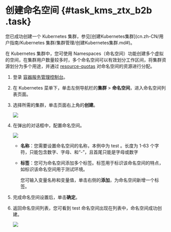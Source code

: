 # 创建命名空间 {#task_kms_ztx_b2b .task}

您已成功创建一个 Kubernetes 集群，参见[创建Kubernetes集群](cn.zh-CN/用户指南/Kubernetes 集群/集群管理/创建Kubernetes集群.md#)。

在 Kubernetes 集群中，您可使用 Namespaces（命名空间）功能创建多个虚拟的空间，在集群用户数量较多时，多个命名空间可以有效划分工作区间，将集群资源划分为多个用途，并通过 [resource-quotas](https://kubernetes.io/docs/concepts/policy/resource-quotas/) 对命名空间的资源进行分配。

1.  登录 [容器服务管理控制台](https://cs.console.aliyun.com/)。 
2.  在 Kubernetes 菜单下，单击左侧导航栏的**集群** \> **命名空间**，进入命名空间列表页面。 
3.  选择所需的集群，单击页面右上角的**创建**。 

    ![](http://static-aliyun-doc.oss-cn-hangzhou.aliyuncs.com/assets/img/14722/6190_zh-CN.png)

4.  在弹出的对话框中，配置命名空间。 

    ![](http://static-aliyun-doc.oss-cn-hangzhou.aliyuncs.com/assets/img/14722/6191_zh-CN.png)

    -   **名称**：您需要设置命名空间的名称，本例中为 test 。长度为 1-63 个字符，只能包含数字、字母、和“-”，且首尾只能是字母或数字
    -   **标签**：您可为命名空间添加多个标签。标签用于标识该命名空间的特点，如标识该命名空间用于测试环境。

        您可输入变量名称和变量值，单击右侧的**添加**，为命名空间新增一个标签。

5.  完成命名空间设置后，单击**确定**。 
6.  返回命名空间列表，您可看到 test 命名空间出现在列表中，命名空间成功创建。 

    ![](http://static-aliyun-doc.oss-cn-hangzhou.aliyuncs.com/assets/img/14722/6192_zh-CN.png)


